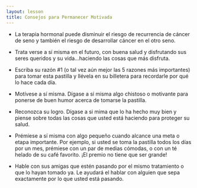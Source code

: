 ```yaml
---
layout: lesson
title: Consejos para Permanecer Motivada
---
```


* La terapia hormonal puede disminuir el riesgo de recurrencia de cáncer de seno y también el riesgo de desarrollar cáncer en el otro seno. 

* Trata verse a sí misma en el futuro, con buena salud y disfrutando sus seres queridos y su vida…haciendo las cosas que más disfruta.

* Escriba su razón #1 (o tal vez aún mejor las 5 razones más importantes) para tomar esta pastilla y llévela en su billetera para recordarle por qué lo hace cada día. 

* Motívese a sí misma. Dígase a sí misma algo chistoso o motivante para ponerse de buen humor acerca de tomarse la pastilla.

* Reconozca su logro. Dígase a si mima que lo ha hecho muy bien y piense sobre todas las cosas que usted está haciendo para proteger su salud. 

* Prémiese a sí misma con algo pequeño cuando alcance una meta o etapa importante. Por ejemplo, si usted se toma la pastilla todos los días por un mes, prémiese con un par de medias cómodas, o con un té helado de su café favorito. ¡El premio no tiene que ser grande!

* Hable con sus amigas que estén pasando por el mismo tratamiento o que lo hayan tomado ya. Le ayudará el hablar con alguien que sepa exactamente por lo que usted está pasando. 

